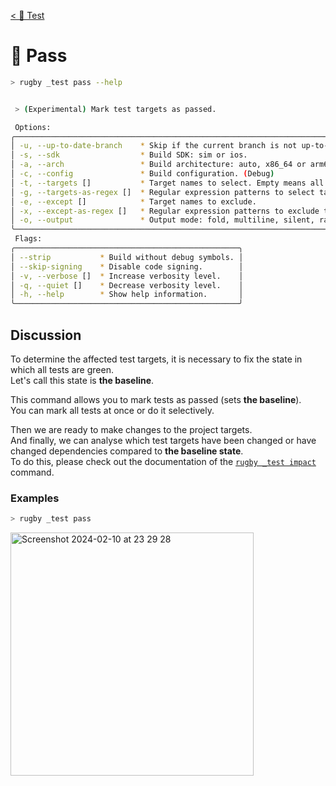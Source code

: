 [< 🧪 Test](../test.md)

# 🧪 Pass

```sh
> rugby _test pass --help
```

```sh

 > (Experimental) Mark test targets as passed.

 Options:
╭──────────────────────────────────────────────────────────────────────────────────────────╮
│ -u, --up-to-date-branch    * Skip if the current branch is not up-to-date to target one. │
│ -s, --sdk                  * Build SDK: sim or ios.                                      │
│ -a, --arch                 * Build architecture: auto, x86_64 or arm64.                  │
│ -c, --config               * Build configuration. (Debug)                                │
│ -t, --targets []           * Target names to select. Empty means all targets.            │
│ -g, --targets-as-regex []  * Regular expression patterns to select targets.              │
│ -e, --except []            * Target names to exclude.                                    │
│ -x, --except-as-regex []   * Regular expression patterns to exclude targets.             │
│ -o, --output               * Output mode: fold, multiline, silent, raw.                  │
╰──────────────────────────────────────────────────────────────────────────────────────────╯
 Flags:
╭──────────────────────────────────────────────────╮
│ --strip           * Build without debug symbols. │
│ --skip-signing    * Disable code signing.        │
│ -v, --verbose []  * Increase verbosity level.    │
│ -q, --quiet []    * Decrease verbosity level.    │
│ -h, --help        * Show help information.       │
╰──────────────────────────────────────────────────╯
```

## Discussion

To determine the affected test targets, it is necessary to fix the state in which all tests are green.\
Let's call this state is **the baseline**.

This command allows you to mark tests as passed (sets **the baseline**).\
You can mark all tests at once or do it selectively.

Then we are ready to make changes to the project targets.\
And finally, we can analyse which test targets have been changed or have changed dependencies compared to **the baseline state**.\
To do this, please check out the documentation of the [`rugby _test impact`](impact.md) command.

### Examples

```sh
> rugby _test pass
```

<img width="389" alt="Screenshot 2024-02-10 at 23 29 28" src="https://github.com/swiftyfinch/Rugby/assets/64660122/c7097732-7910-498e-94be-526bc5bce427">
